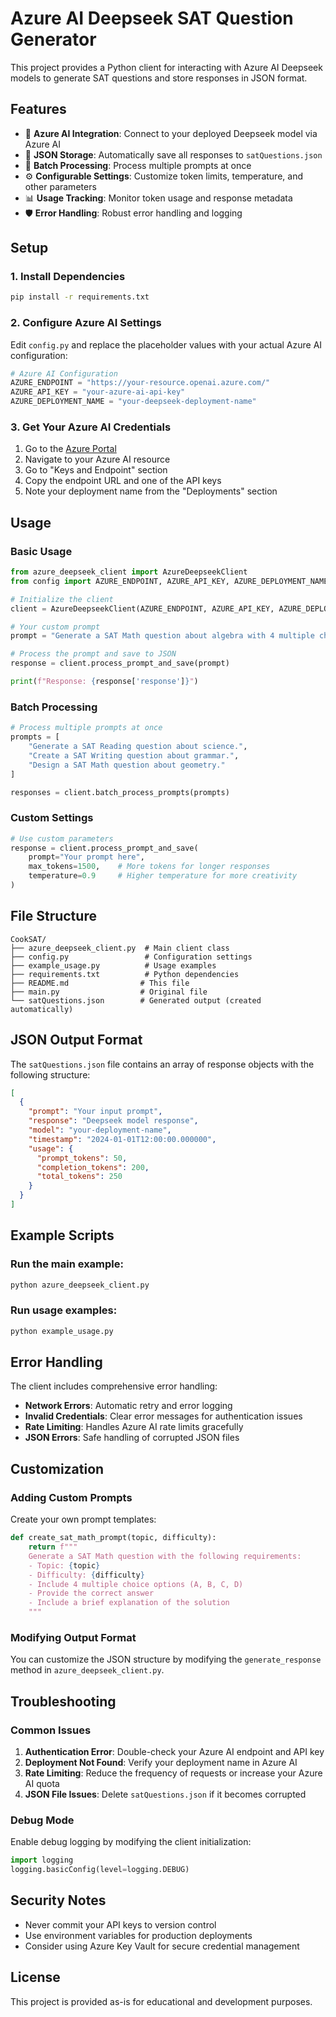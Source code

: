 # Azure AI Deepseek SAT Question Generator

This project provides a Python client for interacting with Azure AI Deepseek models to generate SAT questions and store responses in JSON format.

## Features

- 🔗 **Azure AI Integration**: Connect to your deployed Deepseek model via Azure AI
- 📝 **JSON Storage**: Automatically save all responses to `satQuestions.json`
- 🔄 **Batch Processing**: Process multiple prompts at once
- ⚙️ **Configurable Settings**: Customize token limits, temperature, and other parameters
- 📊 **Usage Tracking**: Monitor token usage and response metadata
- 🛡️ **Error Handling**: Robust error handling and logging

## Setup

### 1. Install Dependencies

```bash
pip install -r requirements.txt
```

### 2. Configure Azure AI Settings

Edit `config.py` and replace the placeholder values with your actual Azure AI configuration:

```python
# Azure AI Configuration
AZURE_ENDPOINT = "https://your-resource.openai.azure.com/"
AZURE_API_KEY = "your-azure-ai-api-key"
AZURE_DEPLOYMENT_NAME = "your-deepseek-deployment-name"
```

### 3. Get Your Azure AI Credentials

1. Go to the [Azure Portal](https://portal.azure.com)
2. Navigate to your Azure AI resource
3. Go to "Keys and Endpoint" section
4. Copy the endpoint URL and one of the API keys
5. Note your deployment name from the "Deployments" section

## Usage

### Basic Usage

```python
from azure_deepseek_client import AzureDeepseekClient
from config import AZURE_ENDPOINT, AZURE_API_KEY, AZURE_DEPLOYMENT_NAME

# Initialize the client
client = AzureDeepseekClient(AZURE_ENDPOINT, AZURE_API_KEY, AZURE_DEPLOYMENT_NAME)

# Your custom prompt
prompt = "Generate a SAT Math question about algebra with 4 multiple choice options."

# Process the prompt and save to JSON
response = client.process_prompt_and_save(prompt)

print(f"Response: {response['response']}")
```

### Batch Processing

```python
# Process multiple prompts at once
prompts = [
    "Generate a SAT Reading question about science.",
    "Create a SAT Writing question about grammar.",
    "Design a SAT Math question about geometry."
]

responses = client.batch_process_prompts(prompts)
```

### Custom Settings

```python
# Use custom parameters
response = client.process_prompt_and_save(
    prompt="Your prompt here",
    max_tokens=1500,    # More tokens for longer responses
    temperature=0.9     # Higher temperature for more creativity
)
```

## File Structure

```
CookSAT/
├── azure_deepseek_client.py  # Main client class
├── config.py                 # Configuration settings
├── example_usage.py          # Usage examples
├── requirements.txt          # Python dependencies
├── README.md                # This file
├── main.py                  # Original file
└── satQuestions.json        # Generated output (created automatically)
```

## JSON Output Format

The `satQuestions.json` file contains an array of response objects with the following structure:

```json
[
  {
    "prompt": "Your input prompt",
    "response": "Deepseek model response",
    "model": "your-deployment-name",
    "timestamp": "2024-01-01T12:00:00.000000",
    "usage": {
      "prompt_tokens": 50,
      "completion_tokens": 200,
      "total_tokens": 250
    }
  }
]
```

## Example Scripts

### Run the main example:
```bash
python azure_deepseek_client.py
```

### Run usage examples:
```bash
python example_usage.py
```

## Error Handling

The client includes comprehensive error handling:

- **Network Errors**: Automatic retry and error logging
- **Invalid Credentials**: Clear error messages for authentication issues
- **Rate Limiting**: Handles Azure AI rate limits gracefully
- **JSON Errors**: Safe handling of corrupted JSON files

## Customization

### Adding Custom Prompts

Create your own prompt templates:

```python
def create_sat_math_prompt(topic, difficulty):
    return f"""
    Generate a SAT Math question with the following requirements:
    - Topic: {topic}
    - Difficulty: {difficulty}
    - Include 4 multiple choice options (A, B, C, D)
    - Provide the correct answer
    - Include a brief explanation of the solution
    """
```

### Modifying Output Format

You can customize the JSON structure by modifying the `generate_response` method in `azure_deepseek_client.py`.

## Troubleshooting

### Common Issues

1. **Authentication Error**: Double-check your Azure AI endpoint and API key
2. **Deployment Not Found**: Verify your deployment name in Azure AI
3. **Rate Limiting**: Reduce the frequency of requests or increase your Azure AI quota
4. **JSON File Issues**: Delete `satQuestions.json` if it becomes corrupted

### Debug Mode

Enable debug logging by modifying the client initialization:

```python
import logging
logging.basicConfig(level=logging.DEBUG)
```

## Security Notes

- Never commit your API keys to version control
- Use environment variables for production deployments
- Consider using Azure Key Vault for secure credential management

## License

This project is provided as-is for educational and development purposes.
